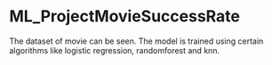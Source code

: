 # ML_ProjectMovieSuccessRate

The dataset of movie can be seen. The model is trained using certain algorithms like logistic regression, randomforest and knn.

